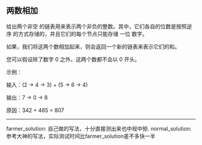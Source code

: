 ## 两数相加
给出两个非空 的链表用来表示两个非负的整数。其中，它们各自的位数是按照逆序 的方式存储的，并且它们的每个节点只能存储 一位 数字。

如果，我们将这两个数相加起来，则会返回一个新的链表来表示它们的和。

您可以假设除了数字 0 之外，这两个数都不会以 0 开头。

示例：

输入：(2 -> 4 -> 3) + (5 -> 6 -> 4)

输出：7 -> 0 -> 8

原因：342 + 465 = 807

--------------

farmer_solution: 自己做的写法，十分直接测出来也中规中矩.
normal_solution: 参考大神的写法，实际测试时间比farmer_solution差不多快一半
